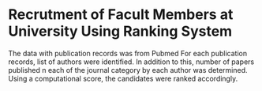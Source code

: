 # Recrutment of Facult Members at University Using Ranking System

The data with publication records was from Pubmed
For each publication records, list of authors were identified. In addition to this, number of papers published n each of the journal category by
each author was determined. Using a computational score, the candidates were ranked accordingly.
